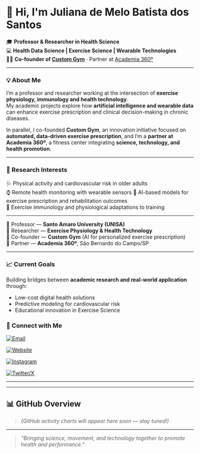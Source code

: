 # 👋 Hi, I'm Juliana de Melo Batista dos Santos

🎓 **Professor & Researcher in Health Science**  
💻 **Health Data Science | Exercise Science | Wearable Technologies**  
🏋️‍♀️ **Co-founder of [Custom Gym](#)** · Partner at [Academia 360º](#)

---

### 💡 About Me
I’m a professor and researcher working at the intersection of **exercise physiology, immunology and health technology**.  
My academic projects explore how **artificial intelligence and wearable data** can enhance exercise prescription and clinical decision-making in chronic diseases.

In parallel, I co-founded **Custom Gym**, an innovation initiative focused on **automated, data-driven exercise prescription**, and I’m a **partner at Academia 360º**, a fitness center integrating **science, technology, and health promotion**.

---

### 🔬 Research Interests
🩺 Physical activity and cardiovascular risk in older adults  
⌚ Remote health monitoring with wearable sensors 
🤖 AI-based models for exercise prescription and rehabilitation outcomes  
🧠 Exercise immunology and physiological adaptations to training  

---

🏫 Professor — **Santo Amaro University (UNISA)**  
🧬 Researcher — **Exercise Physiology & Health Technology**  
🚀 Co-founder — **Custom Gym** (AI for personalized exercise prescription)  
💪 Partner — **Academia 360º**, São Bernardo do Campo/SP 

---

### 📈 Current Goals
Building bridges between **academic research and real-world application** through:
- Low-cost digital health solutions  
- Predictive modeling for cardiovascular risk  
- Educational innovation in Exercise Science  

### 🧭 Connect with Me  

[![Email](https://img.shields.io/badge/Email-contato%40julianademelo.com-blue?style=flat-square&logo=gmail)](mailto:contato@julianademelo.com)

[![Website](https://img.shields.io/badge/Website-julianademelo.com-4CAF50?style=flat-square&logo=google-chrome&logoColor=white)](https://julianademelo.com)

[![Instagram](https://img.shields.io/badge/Instagram-%40julianademelo.prof-E4405F?style=flat-square&logo=instagram&logoColor=white)](https://www.instagram.com/julianademelo.prof)

[![Twitter/X](https://img.shields.io/badge/Twitter-%40mbs_juliana-1DA1F2?style=flat-square&logo=x&logoColor=white)](https://twitter.com/mbs_juliana)

---

---

## 📊 GitHub Overview  

> _(GitHub activity charts will appear here soon — stay tuned!)_

---

> _“Bringing science, movement, and technology together to promote health and performance.”_
